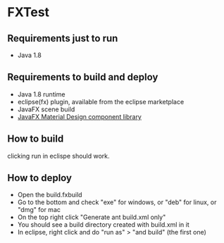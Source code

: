 # FXTest
 
## Requirements just to run
 - Java 1.8

## Requirements to build and deploy
 - Java 1.8 runtime
 - eclipse(fx) plugin, available from the eclipse marketplace
 - JavaFX scene build
 - [JavaFX Material Design component library](https://github.com/jfoenixadmin/JFoenix)
 
 
## How to build
clicking run in eclispe should work.

## How to deploy
 - Open the build.fxbuild
 - Go to the bottom and check "exe" for windows, or "deb" for linux, or "dmg" for mac
 - On the top right click "Generate ant build.xml only"
 - You should see a build directory created with build.xml in it
 - In eclipse, right click and do "run as" > "and build" (the first one)
